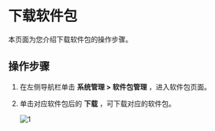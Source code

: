 # 下载软件包

本页面为您介绍下载软件包的操作步骤。

## 操作步骤

1. 在左侧导航栏单击 **系统管理 > 软件包管理** ，进入软件包页面。

2. 单击对应软件包后的 **下载** ，可下载对应的软件包。

   ![1](https://obbusiness-private.oss-cn-shanghai.aliyuncs.com/doc/img/ocp/430/%E4%B8%8B%E8%BD%BD%E8%BD%AF%E4%BB%B6%E5%8C%85.png)
